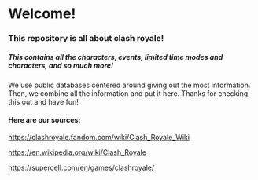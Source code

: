 # Welcome!
### This repository is all about clash royale!
##### This contains all the characters, events, limited time modes and characters, and so much more!

We use public databases centered around giving out the most information. Then, we combine all the information and put it here.
Thanks for checking this out and have fun!

#### Here are our sources:

https://clashroyale.fandom.com/wiki/Clash_Royale_Wiki

https://en.wikipedia.org/wiki/Clash_Royale

https://supercell.com/en/games/clashroyale/
